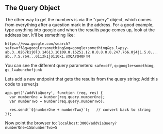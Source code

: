 ## The Query Object

The other way to get the numbers is via the "query" object, which comes from everything after a question mark in the address.  For a good example, type anything into google and when the results page comes up, look at the address bar.  It'll be something like:

```
https://www.google.com/search?safe=off&q=google+something&oq=google+something&gs_l=psy-ab.3..0i67k1j0l3.14613.16109.0.16251.12.8.0.0.0.0.247.766.0j4j1.5.0....0...1.1.64.psy-ab..7.5.764...0i13k1j0i10k1.sXQArQ40FrM
```

You can see the different query parameters: `safe=off`, `q=google+something`, `gs_l=abunchofjunk`

Lets add a new endpoint that gets the results from the query string:  Add this code to server.js


```
app.get('/addViaQuery', function (req, res) {
  var numberOne = Number(req.query.numberOne);
  var numberTwo = Number(req.query.numberTwo);

  res.send(`${numberOne + numberTwo}`);   // convert back to string
});

```

Now point the browser to: `localhost:3000/addViaQuery?numberOne=15&numberTwo=5`